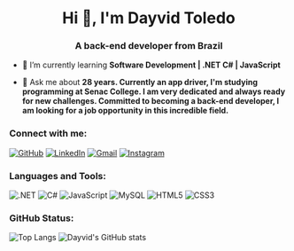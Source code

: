 <h1 align="center">Hi 👋, I'm Dayvid Toledo</h1>
<h3 align="center">A back-end developer from Brazil</h3>



- 🌱 I’m currently learning **Software Development | .NET C# | JavaScript**

- 💬 Ask me about **28 years. Currently an app driver, I'm studying programming at Senac College. I am very dedicated and always ready for new challenges. Committed to becoming a back-end developer, I am looking for a job opportunity in this incredible field.**


<h3 align="left">Connect with me:</h3>
<p align="left">

[![GitHub](https://img.shields.io/badge/GitHub-100000?style=for-the-badge&logo=github&logoColor=white)](https://github.com/dayvidtp)
[![LinkedIn](https://img.shields.io/badge/LinkedIn-0077B5?style=for-the-badge&logo=linkedin&logoColor=white)](https://www.linkedin.com/in/dayvidtp/)
[![Gmail](https://img.shields.io/badge/Gmail-333333?style=for-the-badge&logo=gmail&logoColor=red)](mailto:dayvid.pinto0@gmail.com)
[![Instagram](https://img.shields.io/badge/-Instagram-%23E4405F?style=for-the-badge&logo=instagram&logoColor=white)](https://www.instagram.com/dayvidtp/)


<h3 align="left">Languages and Tools:</h3>

![.NET](https://img.shields.io/badge/.NET-5C2D91?style=for-the-badge&logo=.net&logoColor=white)
![C#](https://img.shields.io/badge/C%23-239120?style=for-the-badge&logo=c-sharp&logoColor=white)
![JavaScript](https://img.shields.io/badge/JavaScript-F7DF1E?style=for-the-badge&logo=javascript&logoColor=black)
![MySQL](https://img.shields.io/badge/MySQL-00000F?style=for-the-badge&logo=mysql&logoColor=white)
![HTML5](https://img.shields.io/badge/HTML5-E34F26?style=for-the-badge&logo=html5&logoColor=white)
![CSS3](https://img.shields.io/badge/CSS3-1572B6?style=for-the-badge&logo=css3&logoColor=white)

<h3 align="left">GitHub Status:</h3>

![Top Langs](https://github-readme-stats.vercel.app/api/top-langs/?username=dayvidtp&layout=compact)
![Dayvid's GitHub stats](https://github-readme-stats.vercel.app/api?username=dayvidtp&theme=dracula&show_icons=true)
